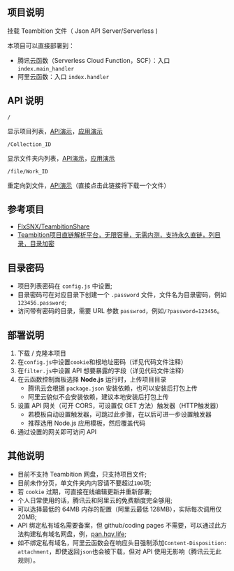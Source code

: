 ## 项目说明
挂载 Teambition 文件（ Json API Server/Serverless )

本项目可以直接部署到：
- 腾讯云函数（Serverless Cloud Function，SCF）：入口 `index.main_handler`
- 阿里云函数：入口 `index.handler`

## API 说明
```text
/
```
显示项目列表，[API演示](https://service-5hj05gr1-1256971770.sh.apigw.tencentcs.com/release/pan)，[应用演示](https://pan.hqy.life/)

```text
/Collection_ID
```
显示文件夹内列表，[API演示](https://service-5hj05gr1-1256971770.sh.apigw.tencentcs.com/release/pan/600580d7acb0d8004a15f884)，[应用演示](https://pan.hqy.life/600580d7acb0d8004a15f884)

```text
/file/Work_ID
```
重定向到文件，[API演示](https://service-5hj05gr1-1256971770.sh.apigw.tencentcs.com/release/pan/file/6007ba5a62036200447b2823)（直接点击此链接将下载一个文件）

## 参考项目
- [FlxSNX/TeambitionShare](https://github.com/FlxSNX/TeambitionShare)
- [Teambition项目直链解析平台，无限容量，无需内测，支持永久直链，列目录，目录加密](https://www.jianshu.com/p/af2f569abe83)

## 目录密码
- 项目列表密码在 `config.js` 中设置;
- 目录密码可在对应目录下创建一个 `.password` 文件，文件名为目录密码，例如`123456.password`;
- 访问带有密码的目录，需要 URL 参数 `passwrod`，例如`/?password=123456`。

## 部署说明
1. 下载 / 克隆本项目
2. 在`config.js`中设置`cookie`和根地址密码（详见代码文件注释）
3. 在`filter.js`中设置 API 想要暴露的字段（详见代码文件注释）
4. 在云函数控制面板选择 **Node.js** 运行时，上传项目目录
    - 腾讯云会根据 `package.json` 安装依赖，也可以安装后打包上传
    - 阿里云貌似不会安装依赖，建议本地安装后打包上传
5. 设置 API 网关（可开 CORS，可设置仅 GET 方法）触发器（HTTP触发器）
    - 若模板自动设置触发器，可跳过此步骤，在以后可进一步设置触发器
    - 推荐选用 Node.js 应用模板，然后覆盖代码
6. 通过设置的网关即可访问 API

## 其他说明
- 目前不支持 Teambition 网盘，只支持项目文件;
- 目前未作分页，单文件夹内内容请不要超过`100`项;
- 若 `cookie` 过期，可直接在线编辑更新并重新部署;
- 个人日常使用的话，腾讯云和阿里云的免费额度完全够用;
- 可以选择最低的 64MB 内存的配置（阿里云最低 128MB），实际每次调用仅 20MB;
- API 绑定私有域名需要备案，但 github/coding pages 不需要，可以通过此方法构建私有域名网盘，例，[pan.hqy.life](https://pan.hqy.life);
- 如不绑定私有域名，阿里云函数会在响应头目强制添加`Content-Disposition: attachment`，即使返回`json`也会被下载，但对 API 使用无影响（腾讯云无此规则）。
